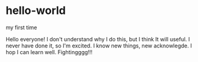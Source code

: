 # hello-world
my first time 

Hello everyone! 
I don't understand why I do this, but I think It will useful. 
I never have done it, so I'm excited. I know new things, new acknowlegde. 
I hop I can learn well. Fightingggg!!!


